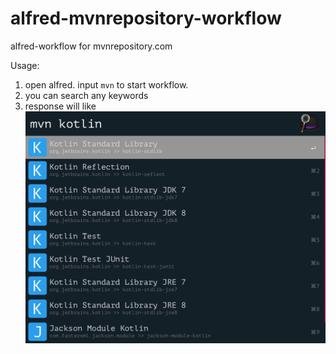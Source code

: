 # alfred-mvnrepository-workflow
alfred-workflow for mvnrepository.com

Usage:
1. open alfred. input `mvn` to start workflow.
2. you can search any keywords 
3. response will like ![first](https://raw.githubusercontent.com/wangkezun/alfred-mvnrepository-workflow/master/images/first.png)

